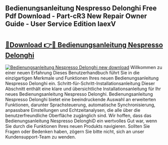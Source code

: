## Bedienungsanleitung Nespresso Delonghi Free Pdf Download - Part-cR3 New Repair Owner Guide - User Service Edition IaexV

# <h2><a href="http://df09qp.blite.top/?on=Bedienungsanleitung+Nespresso+Delonghi">🔗Download 👉🔴 Bedienungsanleitung Nespresso Delonghi</a></h2>

[![Bedienungsanleitung Nespresso Delonghi new download](https://i.imgur.com/lujVjoI.png)](http://df09qp.blite.top/?on=Bedienungsanleitung+Nespresso+Delonghi)
Willkommen zu einer neuen Erfahrung Dieses Benutzerhandbuch führt Sie in die einzigartigen Merkmale und Funktionen Ihres neuen Bedienungsanleitung Nespresso Delonghi ein. Schritt-für-Schritt-Installationsanleitung Dieser Abschnitt enthält eine klare und übersichtliche Installationsanleitung für Ihr neues Bedienungsanleitung Nespresso Delonghi. Bedienungsanleitung Nespresso Delonghi bietet eine beeindruckende Auswahl an erweiterten Funktionen, darunter Sprachsteuerung, automatische Synchronisierung, anpassbare Einstellungen und Echtzeitanalysen, die alle über die benutzerfreundliche Oberfläche zugänglich sind. Wir hoffen, dass das Bedienungsanleitung Nespresso DelonghiD ein wertvolles Gut war, wenn Sie durch die Funktionen Ihres neuen Produkts navigieren. Sollten Sie Fragen oder Bedenken haben, zögern Sie bitte nicht, sich an unser Kundensupport-Team zu wenden.
